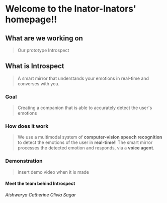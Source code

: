# Welcome to the Inator-Inators' homepage!!

## What are we working on
>Our prototype Introspect

## What is Introspect
>A smart mirror that understands your emotions 
in real-time and converses with you.
![]()

### Goal
>Creating a companion that is able
>to accurately detect the user's emotions

### How does it work
>We use a multimodal system of **computer-vision**
>**speech recognition** to detect the emotions
>of the user in **real-time**!!
>The smart mirror processes the
>detected emotion and responds, via a 
>**voice agent**. 

### Demonstration
>insert demo video when it is made


#### Meet the team behind Introspect

_Aishwarya_
_Catherine_
_Olivia_
_Sagar_
